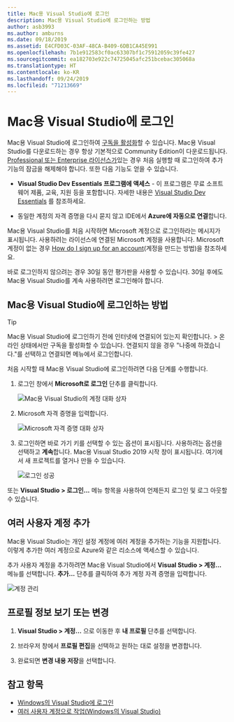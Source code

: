```yaml
---
title: Mac용 Visual Studio에 로그인
description: Mac용 Visual Studio에 로그인하는 방법
author: asb3993
ms.author: amburns
ms.date: 09/18/2019
ms.assetid: E4CFD03C-03AF-48CA-B409-6DB1CA45E991
ms.openlocfilehash: 7b1e912583cf0ac63307bf1c75912059c39fe427
ms.sourcegitcommit: ea182703e922c74725045afc251bcebac305068a
ms.translationtype: HT
ms.contentlocale: ko-KR
ms.lasthandoff: 09/24/2019
ms.locfileid: "71213669"
---
```

# <a name="sign-in-to-visual-studio-for-mac"></a>Mac용 Visual Studio에 로그인

Mac용 Visual Studio에 로그인하여 [구독을 활성화](enable-subscription.md)할 수 있습니다. Mac용 Visual Studio를 다운로드하는 경우 항상 기본적으로 Community Edition이 다운로드됩니다. [Professional 또는 Enterprise 라이선스가](https://visualstudio.microsoft.com/vs/compare/)있는 경우 처음 실행할 때 로그인하여 추가 기능의 잠금을 해제해야 합니다. 또한 다음 기능도 얻을 수 있습니다.

* **Visual Studio Dev Essentials 프로그램에 액세스** - 이 프로그램은 무료 소프트웨어 제품, 교육, 지원 등을 포함합니다. 자세한 내용은 [Visual Studio Dev Essentials](https://aka.ms/vsdevhelp) 를 참조하세요.

* 동일한 계정의 자격 증명을 다시 묻지 않고 IDE에서 **Azure에 자동으로 연결**합니다.

Mac용 Visual Studio를 처음 시작하면 Microsoft 계정으로 로그인하라는 메시지가 표시됩니다. 사용하려는 라이선스에 연결된 Microsoft 계정을 사용합니다. Microsoft 계정이 없는 경우 [How do I sign up for an account](https://support.microsoft.com/instantanswers/d18cc497-d839-cf50-dea8-f99c95f2bd16/sign-up-for-a-microsoft-account)(계정을 만드는 방법)을 참조하세요.

바로 로그인하지 않으려는 경우 30일 동안 평가판을 사용할 수 있습니다. 30일 후에도 Mac용 Visual Studio를 계속 사용하려면 로그인해야 합니다.

## <a name="how-to-sign-in-to-visual-studio-for-mac"></a>Mac용 Visual Studio에 로그인하는 방법

> [!TIP]
> Mac용 Visual Studio에 로그인하기 전에 인터넷에 연결되어 있는지 확인합니다. > 온라인 상태에서만 구독을 활성화할 수 있습니다. 연결되지 않을 경우 "나중에 하겠습니다."를 선택하고 연결되면 메뉴에서 로그인합니다.

처음 시작할 때 Mac용 Visual Studio에 로그인하려면 다음 단계를 수행합니다.

1. 로그인 창에서 **Microsoft로 로그인** 단추를 클릭합니다.

    ![Mac용 Visual Studio의 계정 대화 상자](media/ide-tour-2019-start-signin.png)

2. Microsoft 자격 증명을 입력합니다.

    ![Microsoft 자격 증명 대화 상자](media/signing-in-image13.png)

4. 로그인하면 바로 가기 키를 선택할 수 있는 옵션이 표시됩니다. 사용하려는 옵션을 선택하고 **계속**합니다. Mac용 Visual Studio 2019 시작 창이 표시됩니다. 여기에서 새 프로젝트를 열거나 만들 수 있습니다.

    ![로그인 성공](media/signing-in-image14.png)

또는 **Visual Studio > 로그인...** 메뉴 항목을 사용하여 언제든지 로그인 및 로그 아웃할 수 있습니다.

## <a name="adding-multiple-user-accounts"></a>여러 사용자 계정 추가

Mac용 Visual Studio는 개인 설정 계정에 여러 계정을 추가하는 기능을 지원합니다. 이렇게 추가한 여러 계정으로 Azure와 같은 리소스에 액세스할 수 있습니다.

추가 사용자 계정을 추가하려면 Mac용 Visual Studio에서 **Visual Studio > 계정...** 메뉴를 선택합니다. **추가...**  단추를 클릭하여 추가 계정 자격 증명을 입력합니다.

![계정 관리](media/signing-in-image15.png)

## <a name="view-or-change-your-profile-information"></a>프로필 정보 보기 또는 변경

1. **Visual Studio > 계정…** 으로 이동한 후 **내 프로필** 단추를 선택합니다.

2. 브라우저 창에서 **프로필 편집**을 선택하고 원하는 대로 설정을 변경합니다.

3. 완료되면 **변경 내용 저장**을 선택합니다.

## <a name="see-also"></a>참고 항목

- [Windows의 Visual Studio에 로그인](/visualstudio/ide/signing-in-to-visual-studio)
- [여러 사용자 계정으로 작업(Windows의 Visual Studio)](/visualstudio/ide/work-with-multiple-user-accounts)